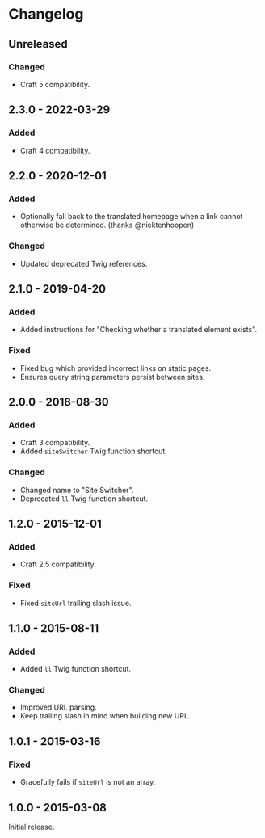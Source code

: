 # Changelog

## Unreleased

### Changed
- Craft 5 compatibility.

## 2.3.0 - 2022-03-29

### Added
- Craft 4 compatibility.

## 2.2.0 - 2020-12-01

### Added
- Optionally fall back to the translated homepage when a link cannot otherwise be determined. (thanks @niektenhoopen)

### Changed
- Updated deprecated Twig references.

## 2.1.0 - 2019-04-20

### Added
- Added instructions for "Checking whether a translated element exists".

### Fixed
- Fixed bug which provided incorrect links on static pages.
- Ensures query string parameters persist between sites.

## 2.0.0 - 2018-08-30

### Added
- Craft 3 compatibility.
- Added `siteSwitcher` Twig function shortcut.

### Changed
- Changed name to "Site Switcher".
- Deprecated `ll` Twig function shortcut.

## 1.2.0 - 2015-12-01

### Added
- Craft 2.5 compatibility.

### Fixed
- Fixed `siteUrl` trailing slash issue.

## 1.1.0 - 2015-08-11

### Added
- Added `ll` Twig function shortcut.

### Changed
- Improved URL parsing.
- Keep trailing slash in mind when building new URL.

## 1.0.1 - 2015-03-16

### Fixed
- Gracefully fails if `siteUrl` is not an array.

## 1.0.0 - 2015-03-08

Initial release.
